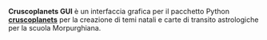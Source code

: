 **Cruscoplanets GUI** è un interfaccia grafica per il pacchetto Python [**cruscoplanets**](https://pypi.org/project/cruscoplanets/) per la creazione di temi natali e carte di transito astrologiche per 
la scuola Morpurghiana.
